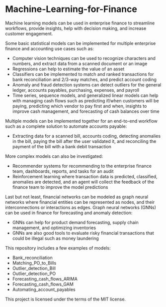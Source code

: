 # Machine-Learning-for-Finance

Machine learning models can be used in enterprise finance to streamline workflows, provide insights, help with decision making, and increase customer engagement.

Some basic statistical models can be implemented for multiple enterprise finance and accounting use cases such as:

- Computer vision techniques can be used to recognize characters and numbers, and extract data from a scanned document or an image
- Regressions can help to estimate the value of an asset
- Classifiers can be implemented to match and ranked transactions for bank reconciliation and 2/3-way matches, and predict account coding
- Anomaly and fraud detection systems can detect outliers for the general ledger, accounts payables, purchasing, expenses, and payroll
- Time series, sequence models, and generalized linear models can help with managing cash flows such as predicting if/when customers will be paying, predicting which vendor to pay first and when, insights to improve cash management, and forecasting of cash balances over time

Multiple models can be implemented together for an end-to-end workflow such as a complete solution to automate accounts payable:

- Extracting data for a scanned bill, accounts coding, detecting anomalies in the bill, paying the bill after the user validated it, and reconciling the payment of the bill with a bank debit transaction

More complex models can also be investigated:

- Recommender systems for recommending to the enterprise finance team, dashboards, reports, and tasks for an audit
- Reinforcement learning where transaction data is predicted, classified, anomalies are detected, and an agent will collect the feedback of the finance team to improve the model predictions

Last but not least, financial networks can be modeled as graph neural networks where financial entities can be represented as nodes, and their interconnections or interactions as edges. Graph neural networks (GNNs) can be used in finance for forecasting and anomaly detection:

- GNNs can help for product demand forecasting, supply chain management, and optimizing inventories
- GNNs are also good tools to evaluate risky financial transactions that could be illegal such as money laundering

This repository includes a few examples of models:

- Bank_reconciliation
- Matching_PO_to_Bills
- Outlier_detection_Bill
- Outlier_detection_PO
- Forecasting_cash_flows_ARIMA
- Forecasting_cash_flows_GAM
- Automating_account_payables

This project is licensed under the terms of the MIT license.


